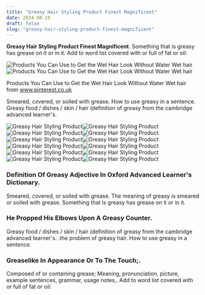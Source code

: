 ```yaml
---
title: "Greasy Hair Styling Product Finest Magnificent"
date: 2024-08-18
draft: false
slug: "greasy-hair-styling-product-finest-magnificent" 
---
```


**Greasy Hair Styling Product Finest Magnificent**. Something that is greasy has grease on it or in it. Add to word list covered with or full of fat or oil:

![Products You Can Use to Get the Wet Hair Look Without Water Wet hair](https://i.pinimg.com/originals/96/4d/d0/964dd0a2e1e2f91c15cbbe62c54ddb21.jpg)![Products You Can Use to Get the Wet Hair Look Without Water Wet hair](https://i.pinimg.com/originals/96/4d/d0/964dd0a2e1e2f91c15cbbe62c54ddb21.jpg)

Products You Can Use to Get the Wet Hair Look Without Water Wet hair from www.pinterest.co.uk

Smeared, covered, or soiled with grease. How to use greasy in a sentence. Greasy food / dishes / skin / hair (definition of greasy from the cambridge advanced learner's.

![Greasy Hair Styling Product ](https://i5.walmartimages.com/seo/Vuygyu-Hair-Styling-Spray-Long-Lasting-Strong-Moisturizing-Refreshing-And-Non-Greasy-Gel-Water-60ml-Strengthener-Products-Dry-Leave-Conditioner-Fix_f3dc36c1-7386-4a68-8704-9a54eff10306.ccfb7a761647cfb05679c558316678e0.jpeg " Vuygyu Hair Styling Spray Long Lasting Strong Styling Moisturizing")![Greasy Hair Styling Product ](https://i5.walmartimages.com/asr/f992e764-9656-4e02-a33f-ef413236958f.5fedab9c5177fdcdb1ba4a812c1b4ed9.jpeg?odnHeight=117&odnWidth=117&odnBg=FFFFFF " Zenghuiiii Hair Styling Spray Long Lasting Strong Styling Moisturizing")![Greasy Hair Styling Product ](https://m.media-amazon.com/images/S/aplus-media-library-service-media/4b0790de-76ed-4b46-9b11-38de4a608f2a.__CR0,0,970,600_PT0_SX970_V1___.jpg " VOLLUCK Hair Wax Stick for Wigs, Edge Control Slick Stick Hair Pomade 2")![Greasy Hair Styling Product ](https://img.fruugo.com/product/5/80/1820136805_max.jpg " Based Sea Salt Spray, Natural Finish Sea Salt Spray For Hair, Volumizes")![Greasy Hair Styling Product ](https://ilesformula.co.uk/cdn/shop/files/6_Greasy_Oily_Hair_Scalp_Care_2000x.png?v=1720095463 " SIGNATURE STYLING + WET BRUSH Iles Formula UK")![Greasy Hair Styling Product ](https://media.gq.com/photos/62ebd87dd7369551b619097a/16:9/w_2560%2Cc_limit/hair%2520prods.png " How to Fix Greasy Hair 5 Ways to Fix Greasy Hair GQ")![Greasy Hair Styling Product ](https://i.pinimg.com/originals/e0/cb/0b/e0cb0bc3eb63724f7c9c437650340805.jpg " Top 7 shampoos for oily scalp and frizzy hair Hair Products Oily")![Greasy Hair Styling Product ](https://i.pinimg.com/originals/96/4d/d0/964dd0a2e1e2f91c15cbbe62c54ddb21.jpg " Products You Can Use to Get the Wet Hair Look Without Water Wet hair")![Greasy Hair Styling Product ](https://img.ltwebstatic.com/images3_spmp/2024/07/03/31/1720004431c9f9b8322006defa6af65a0f017f603c_thumbnail_900x.jpg " GZE Instantly Thick Styling Cream For Voluminous Hair Lightweight And")![Greasy Hair Styling Product ](https://i5.walmartimages.com/seo/Hair-Styling-Spray-Long-Lasting-Strong-Moisturizing-Refreshing-And-Non-Greasy-Gel-Water-60ml-Keep-Straight-Products-Food-Damage-Recovery-Oil_ff5644ef-cc4f-4b86-af3a-259e321e7856.efb505205e366e157c080f7a668bbe1b.jpeg " Hair Styling Spray Long Lasting Strong Styling Moisturizing Spray")![Greasy Hair Styling Product ](https://i5.walmartimages.com/seo/Hair-Styling-Powder-To-Greasy-Long-Lasting-Volume-and-Texture-Non-Greasy-and-Lightweight-Beautiful-Practical-Easy-To-Carry_35d08939-034c-43c5-a456-f73c3ec38ed4.023911ceb15027d81233c0f4d5cb64cc.jpeg?odnHeight=640&odnWidth=640&odnBg=FFFFFF " Hair Styling Powder To Greasy Long Lasting Volume and Texture Non")![Greasy Hair Styling Product ](https://i5.walmartimages.com/seo/Yforlp-Broken-Hair-Finishing-Cream-Rough-Refreshing-And-Non-greasy-Styling-Fixed-Wax-Stick-Men-s-Women-s-Tidying-75g-Gifts-For-Women_c8c34ff7-a27e-4026-b663-9f602f6d398a.957260c9e9604f542719c67a6fb0a732.jpeg?odnHeight=117&odnWidth=117&odnBg=FFFFFF " Yforlp Broken Hair Finishing Cream Rough Refreshing And Nongreasy Hair")

### Definition Of Greasy Adjective In Oxford Advanced Learner's Dictionary.

Smeared, covered, or soiled with grease. The meaning of greasy is smeared or soiled with grease. Something that is greasy has grease on it or in it.

### He Propped His Elbows Upon A Greasy Counter.

Greasy food / dishes / skin / hair (definition of greasy from the cambridge advanced learner's. .the problem of greasy hair. How to use greasy in a sentence.

### Greaselike In Appearance Or To The Touch;.

Composed of or containing grease; Meaning, pronunciation, picture, example sentences, grammar, usage notes,. Add to word list covered with or full of fat or oil: